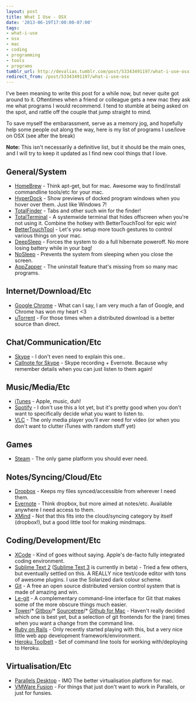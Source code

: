 ```yaml
---
layout: post
title: What I Use - OSX
date: '2013-06-19T17:00:00-07:00'
tags:
- what-i-use
- osx
- mac
- coding
- programming
- tools
- programs
tumblr_url: http://devalias.tumblr.com/post/53343491197/what-i-use-osx
redirect_from: /post/53343491197/what-i-use-osx
---
```

I've been meaning to write this post for a while now, but never quite got around to it. Oftentimes when a friend or colleague gets a new mac they ask me what programs I would recommend. I tend to stumble at being asked on the spot, and rattle off the couple that jump straight to mind.

To save myself the embarassment, serve as a memory jog, and hopefully help some people out along the way, here is my list of programs I use/love on OSX (see after the break)

**Note:** This isn't necessarily a definitive list, but it should be the main ones, and I will try to keep it updated as I find new cool things that I love.

## General/System

* [HomeBrew](http://brew.sh/) - Think apt-get, but for mac. Awesome way to find/install commandline tools/etc for your mac.
* [HyperDock](https://bahoom.com/hyperdock/) - Show previews of docked program windows when you hover over them. Just like Windows 7!
* [TotalFinder](http://totalfinder.binaryage.com/) - Tabs and other such win for the finder!
* [TotalTerminal](http://totalterminal.binaryage.com/) - A systemwide terminal that hides offscreen when you're not using it. Combine the hotkey with BetterTouchTool for epic win!
* [BetterTouchTool](https://www.boastr.net/) - Let's you setup more touch gestures to control various things on your mac.
* [DeepSleep](http://www.axoniclabs.com/DeepSleep/) - Forces the system to do a full hibernate poweroff. No more losing battery while in your bag!
* [NoSleep](https://github.com/integralpro/nosleep) - Prevents the system from sleeping when you close the screen.
* [AppZapper](http://www.appzapper.com/) - The uninstall feature that's missing from so many mac programs.

## Internet/Download/Etc

* [Google Chrome](https://www.google.com/chrome/) - What can I say, I am very much a fan of Google, and Chrome has won my heart <3
* [uTorrent](http://ll.www.utorrent.com/intl/en/) - For those times when a distributed download is a better source than direct.

## Chat/Communication/Etc

* [Skype](https://www.skype.com/en/) - I don't even need to explain this one..
* [Callnote for Skype](http://www.kandasoft.com/home/kanda-apps/callnote-skype-call-recorder) - Skype recording + Evernote. Because why remember details when you can just listen to them again!

## Music/Media/Etc

* [iTunes](https://www.apple.com/au/itunes/) - Apple, music, duh!
* [Spotify](https://www.spotify.com/us/) - I don't use this a lot yet, but it's pretty good when you don't want to specifically decide what you want to listen to.
* [VLC](https://www.videolan.org/vlc/index.html) - The only media player you'll ever need for video (or when you don't want to clutter iTunes with random stuff yet)

## Games

* [Steam](http://store.steampowered.com/about/) - The only game platform you should ever need.

## Notes/Syncing/Cloud/Etc

* [Dropbox](https://www.dropbox.com/) - Keeps my files synced/accessible from wherever I need them.
* [Evernote](https://evernote.com/) - Think dropbox, but more aimed at notes/etc. Available anywhere I need access to them.
* [XMind](https://www.xmind.net/) - Not that this fits into the cloud/syncing category by itself (dropbox!), but a good little tool for making mindmaps.

## Coding/Development/Etc

* [XCode](https://developer.apple.com/xcode/) - Kind of goes without saying. Apple's de-facto fully integrated coding environment.
* [Sublime Text 2](https://www.sublimetext.com/2) ([Sublime Text 3](https://www.sublimetext.com/3) is currently in beta) - Tried a few others, but eventually settled on this. A REALLY nice text/code editor with tons of awesome plugins. I use the Solarized dark colour scheme.
* [Git](https://git-scm.com/) - A free an open source distributed version control system that is made of amazing and win.
* [Le-git](http://www.git-legit.org/) - A complementary command-line interface for Git that makes some of the more obscure things much easier.
* [Tower](https://www.git-tower.com/)/* [Gitbox](http://gitboxapp.com/)/* [Sourcetree](https://www.sourcetreeapp.com/)/* [Github for Mac](https://desktop.github.com/) - Haven't really decided which one is best yet, but a selection of git frontends for the (rare) times when you want a change from the command line.
* [Ruby on Rails](http://rubyonrails.org/) - Only recently started playing with this, but a very nice little web app development framework/environment.
* [Heroku Toolbelt](https://toolbelt.heroku.com/) - Set of command line tools for working with/deploying to Heroku.

## Virtualisation/Etc

* [Parallels Desktop](https://www.parallels.com/products/desktop/) - IMO The better virtualisation platform for mac.
* [VMWare Fusion](https://www.vmware.com/products/fusion/) - For things that just don't want to work in Parallels, or just for funsies.
